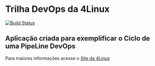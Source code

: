 # Trilha DevOps da 4Linux

<!-- Altere a Flag abaixo com sua URL do Travis -->
[![Build Status](https://travis-ci.com/GustavoEsser/DevOpsLab-HelloWorld.svg?branch=master)](https://travis-ci.com/GustavoEsser/DevOpsLab-HelloWorld)

## Aplicação criada para exemplificar o Ciclo de uma PipeLine DevOps


Para maiores informações acesse o [Site da 4Linux](https://www.4linux.com.br/cursos/devops)
